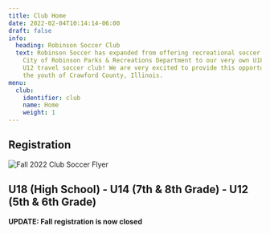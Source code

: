 ```yaml
---
title: Club Home
date: 2022-02-04T10:14:14-06:00
draft: false
info:
  heading: Robinson Soccer Club
  text: Robinson Soccer has expanded from offering recreational soccer through the
    City of Robinson Parks & Recreations Department to our very own U18, U14 and
    U12 travel soccer club! We are very excited to provide this opportunity to
    the youth of Crawford County, Illinois.
menu:
  club:
    identifier: club
    name: Home
    weight: 1
---
```

## Registration

![Fall 2022 Club Soccer Flyer](https://res.cloudinary.com/robinson-soccer/image/upload/v1654789264/Club/Homepage/Club-Registration_grsusg.jpg "Fall 2022 Club Soccer")

## U18 (High School) - U14 (7th & 8th Grade) - U12 (5th & 6th Grade)

**UPDATE: Fall registration is now closed**